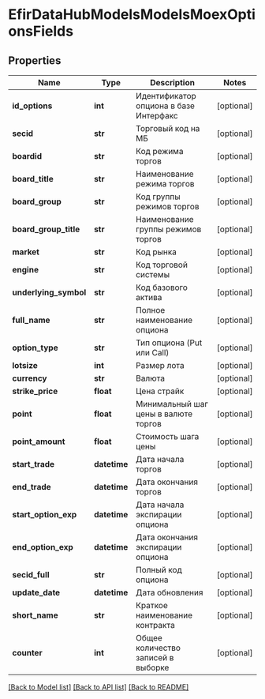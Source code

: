 # EfirDataHubModelsModelsMoexOptionsFields

## Properties
Name | Type | Description | Notes
------------ | ------------- | ------------- | -------------
**id_options** | **int** | Идентификатор опциона в базе Интерфакс | [optional] 
**secid** | **str** | Торговый код на МБ | [optional] 
**boardid** | **str** | Код режима торгов | [optional] 
**board_title** | **str** | Наименование режима торгов | [optional] 
**board_group** | **str** | Код группы режимов торгов | [optional] 
**board_group_title** | **str** | Наименование группы режимов торгов | [optional] 
**market** | **str** | Код рынка | [optional] 
**engine** | **str** | Код торговой системы | [optional] 
**underlying_symbol** | **str** | Код базового актива | [optional] 
**full_name** | **str** | Полное наименование опциона | [optional] 
**option_type** | **str** | Тип опциона (Put или Call) | [optional] 
**lotsize** | **int** | Размер лота | [optional] 
**currency** | **str** | Валюта | [optional] 
**strike_price** | **float** | Цена страйк | [optional] 
**point** | **float** | Минимальный шаг цены в валюте торгов | [optional] 
**point_amount** | **float** | Стоимость шага цены | [optional] 
**start_trade** | **datetime** | Дата начала торгов | [optional] 
**end_trade** | **datetime** | Дата окончания торгов | [optional] 
**start_option_exp** | **datetime** | Дата начала экспирации опциона | [optional] 
**end_option_exp** | **datetime** | Дата окончания экспирации опциона | [optional] 
**secid_full** | **str** | Полный код опциона | [optional] 
**update_date** | **datetime** | Дата обновления | [optional] 
**short_name** | **str** | Краткое наименование контракта | [optional] 
**counter** | **int** | Общее количество записей в выборке | [optional] 

[[Back to Model list]](../README.md#documentation-for-models) [[Back to API list]](../README.md#documentation-for-api-endpoints) [[Back to README]](../README.md)

